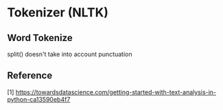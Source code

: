 # Tokenizer (NLTK)

## Word Tokenize
split() doesn't take into account punctuation


## Reference
[1] https://towardsdatascience.com/getting-started-with-text-analysis-in-python-ca13590eb4f7